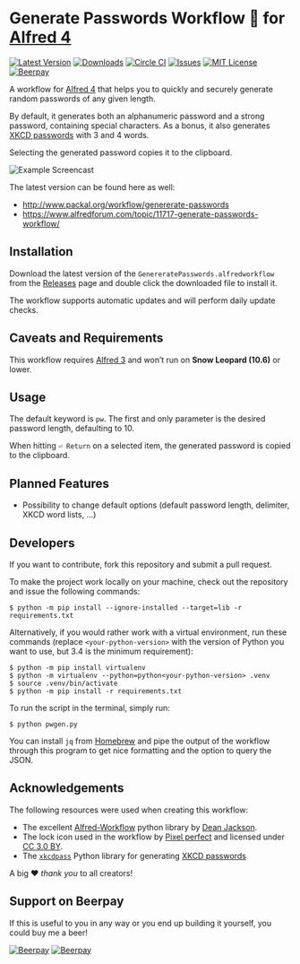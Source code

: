 # Generate Passwords Workflow 🔐 for [Alfred 4](http://www.alfredapp.com)

[![Latest Version](https://img.shields.io/github/tag/otherguy/alfred-passwords-workflow.svg?style=flat-square&label=release)](https://github.com/otherguy/alfred-passwords-workflow/tags)
[![Downloads](https://img.shields.io/github/downloads/otherguy/alfred-passwords-workflow/total.svg?style=flat-square)](https://github.com/otherguy/alfred-passwords-workflow/releases)
[![Circle CI](https://img.shields.io/circleci/project/github/otherguy/alfred-passwords-workflow/master.svg?style=flat-square)](https://circleci.com/gh/otherguy/alfred-passwords-workflow/tree/master)
[![Issues](https://img.shields.io/github/issues/otherguy/alfred-passwords-workflow.svg?style=flat-square)](https://github.com/otherguy/alfred-passwords-workflow/issues)
[![MIT License](https://img.shields.io/badge/license-MIT-blue.svg?style=flat-square)](LICENSE.md)
[![Beerpay](https://img.shields.io/beerpay/otherguy/alfred-passwords-workflow.svg?style=flat-square)](https://beerpay.io/otherguy/alfred-passwords-workflow)

A workflow for [Alfred 4](http://www.alfredapp.com) that helps you to quickly and securely generate random passwords of any given length.

By default, it generates both an alphanumeric password and a strong password, containing special characters. As a bonus, it also generates [XKCD passwords](https://xkcd.com/936/) with 3 and 4 words.

Selecting the generated password copies it to the clipboard.

![Example Screencast](resources/screencast-1.gif)

The latest version can be found here as well:

* http://www.packal.org/workflow/genererate-passwords
* https://www.alfredforum.com/topic/11717-generate-passwords-workflow/

## Installation

Download the latest version of the `GenereratePasswords.alfredworkflow` from the [Releases](https://github.com/otherguy/alfred-passwords-workflow/releases) page and double click the downloaded file to install it.

The workflow supports automatic updates and will perform daily update checks.

## Caveats and Requirements

This workflow requires [Alfred 3](https://www.alfredapp.com) and won’t run on **Snow Leopard (10.6)** or lower.

## Usage

The default keyword is `pw`. The first and only parameter is the desired password length, defaulting to 10.

When hitting `⏎ Return` on a selected item, the generated password is copied to the clipboard.

## Planned Features

* Possibility to change default options (default password length, delimiter, XKCD word lists, ...)

## Developers

If you want to contribute, fork this repository and submit a pull request.

To make the project work locally on your machine, check out the repository and issue the following commands:

    $ python -m pip install --ignore-installed --target=lib -r requirements.txt

Alternatively, if you would rather work with a virtual environment, run these commands (replace `<your-python-version>`
with the version of Python you want to use, but 3.4 is the minimum requirement):

    $ python -m pip install virtualenv
    $ python -m virtualenv --python=python<your-python-version> .venv
    $ source .venv/bin/activate
    $ python -m pip install -r requirements.txt

To run the script in the terminal, simply run:

    $ python pwgen.py

You can install `jq` from [Homebrew](https://brew.sh) and pipe the output of the workflow through this program to get nice formatting and the option to query the JSON.

## Acknowledgements

The following resources were used when creating this workflow:

* The excellent [Alfred-Workflow](https://github.com/deanishe/alfred-workflow) python library by [Dean Jackson](https://github.com/deanishe).
* The lock icon used in the workflow by [Pixel perfect](https://www.flaticon.com/authors/pixel-perfect) and licensed under [CC 3.0 BY](http://creativecommons.org/licenses/by/3.0/).
* The [`xkcdpass`](https://pypi.org/project/xkcdpass/) Python library for generating [XKCD passwords](https://xkcd.com/936/)

A big ♥️ _thank you_ to all creators!

## Support on Beerpay

If this is useful to you in any way or you end up building it yourself, you could buy me a beer!

[![Beerpay](https://beerpay.io/otherguy/alfred-passwords-workflow/badge.svg?style=beer-square)](https://beerpay.io/otherguy/alfred-passwords-workflow)  [![Beerpay](https://beerpay.io/otherguy/alfred-passwords-workflow/make-wish.svg?style=flat-square)](https://beerpay.io/otherguy/alfred-passwords-workflow?focus=wish)
